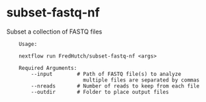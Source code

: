 # subset-fastq-nf
Subset a collection of FASTQ files

```
    Usage:

    nextflow run FredHutch/subset-fastq-nf <args>

    Required Arguments:
        --input        # Path of FASTQ file(s) to analyze
                         multiple files are separated by commas
        --nreads       # Number of reads to keep from each file
        --outdir       # Folder to place output files
```
